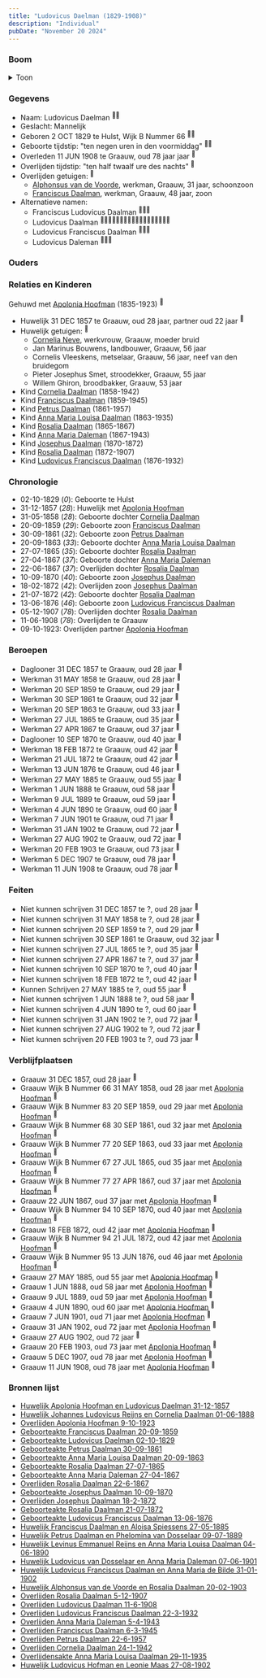 ```yaml
---
title: "Ludovicus Daelman (1829-1908)"
description: "Individual"
pubDate: "November 20 2024"
---
```


### Boom
<details><summary>Toon</summary>

![test](https://www.plantuml.com/plantuml/svg/bPPTJzim58Rl_IkEu69NbPAuQH9K8VevXWfKZ4sQfWcvYMcZEdPb9qCLuh_FQKnRt0xCNKzEZltuFSTlUg5A8ikgO4WjSxuYaXGm8-boBaN5iu5WGa8f2LSwHNc95db68SrbocZpcnQhSWq5BMPKgkQHAgcaebolADfRDML4ANX60D0NCgFoVf6dIqwLwdOBalFpSy3e1Q4lCDrifH1gIaucLIR-vccbO4WeAmW_0QBWc-TvGGBRujCH7eVZljxX-J6dB7k1xjcCpDOFCr6MZ9wTGm2tWtlmOrrrMJ5LxhsebXLZ3uHd3waKIis4vj8LlWzNFsx0JxmOlaf2ggUQq63rLbeTdXEu5EBn3LKCS3hkZ_08lqEJmCtjJqs3Gxq0BodFbQ8V8oND8P80xuWCKFViYMPPpkVwDUp3S3JGouVHXckikNmFJba-NvHhofXuqcpRqe6Gd39zbY4X-me7GSVbB7gtwzwlUhUjJXyU96Z3LQ_MjXsO6g0S9eJFASz8iMCRw_5BSzNqtwABmANl7dmVJMkwn9ckemzqLyE51p9FQIcFiSGkBFYLfUExAnMOAGoZzvNgSKxWcaZTnuceSdMadObBExU2TR0xf9ddf9vdGYIZUs1tGf5ZqwNLSC69zFadDKxuQStYJdJGm3sPXaHpxWFvZa2zwTsRnJy42fkIf7ruRw-4egl5aP72WSj8-Q_TYZnd6Z-6yQXVrmG7EFzj5dRInZVDsgtieCt6gnBli5Sxxt_71d3RIITiHYBgV6QC6X_0UpgPBq-hPLmL6TFVFJ1ksp8MQiMH5STMdBoDiRKUzgqui69inMradBprMt-VCyh_R46CYTg961b7inC9CYvY9V16XFe-smaVcNjb9m9aHjnEO6IcpKwq4RhGZgV_hFm3)
</details>

### Gegevens
- Naam: Ludovicus Daelman <sup><a href="../s00037/" style="text-decoration:none" title="Huwelijk Apolonia Hoofman en Ludovicus Daelman 31-12-1857 ">:link:</a><a href="../s00382/" style="text-decoration:none" title="Geboorteakte Ludovicus Daelman 02-10-1829">:link:</a></sup>
- Geslacht: Mannelijk
- Geboren 2 OCT 1829 te Hulst, Wijk B Nummer 66 <sup><a href="../s00037/" style="text-decoration:none" title="Huwelijk Apolonia Hoofman en Ludovicus Daelman 31-12-1857 ">:link:</a><a href="../s00382/" style="text-decoration:none" title="Geboorteakte Ludovicus Daelman 02-10-1829">:link:</a></sup>
- Geboorte tijdstip: "ten negen uren in den voormiddag" <sup><a href="../s00037/" style="text-decoration:none" title="Huwelijk Apolonia Hoofman en Ludovicus Daelman 31-12-1857 ">:link:</a><a href="../s00382/" style="text-decoration:none" title="Geboorteakte Ludovicus Daelman 02-10-1829">:link:</a></sup>
- Overleden 11 JUN 1908 te Graauw, oud 78 jaar jaar <sup><a href="../s00402/" style="text-decoration:none" title="Overlijden Ludovicus Daalman 11-6-1908">:link:</a></sup>
- Overlijden tijdstip: "ten half twaalf ure des nachts" <sup><a href="../s00402/" style="text-decoration:none" title="Overlijden Ludovicus Daalman 11-6-1908">:link:</a></sup>
- Overlijden getuigen: <sup><a href="../s00402/" style="text-decoration:none" title="Overlijden Ludovicus Daalman 11-6-1908">:link:</a></sup>
  - [Alphonsus van de Voorde](../i00242/), werkman, Graauw, 31 jaar, schoonzoon
  - [Franciscus Daalman](../i00227/), werkman, Graauw, 48 jaar, zoon
- Alternatieve namen:
  - Franciscus Ludovicus Daalman <sup><a href="../s00379/" style="text-decoration:none" title="Geboorteakte Cornelia Daalman 31-05-1858">:link:</a><a href="../s00380/" style="text-decoration:none" title="Huwelijk Johannes Ludovicus Reijns en Cornelia Daalman 01-06-1888">:link:</a><a href="../s00407/" style="text-decoration:none" title="Overlijden Cornelia Daalman 24-1-1942">:link:</a></sup>
  - Ludovicus Daalman <sup><a href="../s00036/" style="text-decoration:none" title="Overlijden Apolonia Hoofman 9-10-1923 ">:link:</a><a href="../s00383/" style="text-decoration:none" title="Geboorteakte Petrus Daalman 30-09-1861">:link:</a><a href="../s00384/" style="text-decoration:none" title="Geboorteakte Anna Maria Louisa Daalman 20-09-1863">:link:</a><a href="../s00385/" style="text-decoration:none" title="Geboorteakte Rosalia Daalman 27-07-1865">:link:</a><a href="../s00389/" style="text-decoration:none" title="Geboorteakte Josephus Daalman 10-09-1870">:link:</a><a href="../s00390/" style="text-decoration:none" title="Overlijden Josephus Daalman 18-2-1872">:link:</a><a href="../s00391/" style="text-decoration:none" title="Geboorteakte Rosalia Daalman 21-07-1872">:link:</a><a href="../s00392/" style="text-decoration:none" title="Geboorteakte Ludovicus Franciscus Daalman 13-06-1876">:link:</a><a href="../s00381/" style="text-decoration:none" title="Geboorteakte Franciscus Daalman 20-09-1859">:link:</a><a href="../s00395/" style="text-decoration:none" title="Huwelijk Petrus Daalman en Phelomina van Dosselaar 09-07-1889">:link:</a><a href="../s00396/" style="text-decoration:none" title="Huwelijk Levinus Emmanuel Reijns en Anna Maria Louisa Daalman 04-06-1890">:link:</a><a href="../s00399/" style="text-decoration:none" title="Huwelijk Ludovicus Franciscus Daalman en Anna Maria de Bilde 31-01-1902">:link:</a><a href="../s00400/" style="text-decoration:none" title="Huwelijk Alphonsus van de Voorde en Rosalia Daalman 20-02-1903">:link:</a><a href="../s00401/" style="text-decoration:none" title="Overlijden Rosalia Daalman 5-12-1907">:link:</a><a href="../s00402/" style="text-decoration:none" title="Overlijden Ludovicus Daalman 11-6-1908">:link:</a><a href="../s00403/" style="text-decoration:none" title="Overlijden Ludovicus Franciscus Daalman 22-3-1932">:link:</a><a href="../s00406/" style="text-decoration:none" title="Overlijden Petrus Daalman 22-6-1957">:link:</a><a href="../s00408/" style="text-decoration:none" title="Overlijdensakte Anna Maria Louisa Daalman 29-11-1935">:link:</a></sup>
  - Ludovicus Franciscus Daalman <sup><a href="../s00381/" style="text-decoration:none" title="Geboorteakte Franciscus Daalman 20-09-1859">:link:</a><a href="../s00393/" style="text-decoration:none" title="Huwelijk Franciscus Daalman en Aloisa Spiessens 27-05-1885">:link:</a><a href="../s00405/" style="text-decoration:none" title="Overlijden Franciscus Daalman 6-3-1945">:link:</a></sup>
  - Ludovicus Daleman <sup><a href="../s00386/" style="text-decoration:none" title="Geboorteakte Anna Maria Daleman 27-04-1867">:link:</a><a href="../s00397/" style="text-decoration:none" title="Huwelijk Ludovicus van Dosselaar en Anna Maria Daleman 07-06-1901">:link:</a><a href="../s00404/" style="text-decoration:none" title="Overlijden Anna Maria Daleman 5-4-1943">:link:</a></sup>

### Ouders

### Relaties en Kinderen

Gehuwd met [Apolonia Hoofman](../i00028/) (1835-1923) <sup><a href="../s00037/" style="text-decoration:none" title="Huwelijk Apolonia Hoofman en Ludovicus Daelman 31-12-1857 ">:link:</a></sup>
- Huwelijk 31 DEC 1857 te Graauw, oud 28 jaar, partner oud 22 jaar <sup><a href="../s00037/" style="text-decoration:none" title="Huwelijk Apolonia Hoofman en Ludovicus Daelman 31-12-1857 ">:link:</a></sup>
- Huwelijk getuigen:  <sup><a href="../s00037/" style="text-decoration:none" title="Huwelijk Apolonia Hoofman en Ludovicus Daelman 31-12-1857 ">:link:</a></sup>
  - [Cornelia Neve](../i00022/), werkvrouw, Graauw, moeder bruid
  - Jan Marinus Bouwens, landbouwer, Graauw, 56 jaar
  - Cornelis Vleeskens, metselaar, Graauw, 56 jaar, neef van den bruidegom
  - Pieter Josephus Smet, stroodekker, Graauw, 55 jaar
  - Willem Ghiron, broodbakker, Graauw, 53 jaar
- Kind [Cornelia Daalman](../i00226/) (1858-1942)
- Kind [Franciscus Daalman](../i00227/) (1859-1945)
- Kind [Petrus Daalman](../i00228/) (1861-1957)
- Kind [Anna Maria Louisa Daalman](../i00229/) (1863-1935)
- Kind [Rosalia Daalman](../i00230/) (1865-1867)
- Kind [Anna Maria Daleman](../i00231/) (1867-1943)
- Kind [Josephus Daalman](../i00232/) (1870-1872)
- Kind [Rosalia Daalman](../i00233/) (1872-1907)
- Kind [Ludovicus Franciscus Daalman](../i00234/) (1876-1932)

### Chronologie
- 02-10-1829 (<i>0</i>): Geboorte te Hulst
- 31-12-1857 (<i>28</i>): Huwelijk met [Apolonia Hoofman](../i00028/)
- 31-05-1858 (<i>28</i>): Geboorte dochter [Cornelia Daalman](../i00226/)
- 20-09-1859 (<i>29</i>): Geboorte zoon [Franciscus Daalman](../i00227/)
- 30-09-1861 (<i>32</i>): Geboorte zoon [Petrus Daalman](../i00228/)
- 20-09-1863 (<i>33</i>): Geboorte dochter [Anna Maria Louisa Daalman](../i00229/)
- 27-07-1865 (<i>35</i>): Geboorte dochter [Rosalia Daalman](../i00230/)
- 27-04-1867 (<i>37</i>): Geboorte dochter [Anna Maria Daleman](../i00231/)
- 22-06-1867 (<i>37</i>): Overlijden dochter [Rosalia Daalman](../i00230/)
- 10-09-1870 (<i>40</i>): Geboorte zoon [Josephus Daalman](../i00232/)
- 18-02-1872 (<i>42</i>): Overlijden zoon [Josephus Daalman](../i00232/)
- 21-07-1872 (<i>42</i>): Geboorte dochter [Rosalia Daalman](../i00233/)
- 13-06-1876 (<i>46</i>): Geboorte zoon [Ludovicus Franciscus Daalman](../i00234/)
- 05-12-1907 (<i>78</i>): Overlijden dochter [Rosalia Daalman](../i00233/)
- 11-06-1908 (<i>78</i>): Overlijden te Graauw
- 09-10-1923: Overlijden partner [Apolonia Hoofman](../i00028/)

### Beroepen
- Daglooner 31 DEC 1857 te Graauw, oud 28 jaar <sup><a href="../s00037/" style="text-decoration:none" title="Huwelijk Apolonia Hoofman en Ludovicus Daelman 31-12-1857 ">:link:</a></sup>
- Werkman 31 MAY 1858 te Graauw, oud 28 jaar <sup><a href="../s00379/" style="text-decoration:none" title="Geboorteakte Cornelia Daalman 31-05-1858">:link:</a></sup>
- Werkman 20 SEP 1859 te Graauw, oud 29 jaar <sup><a href="../s00381/" style="text-decoration:none" title="Geboorteakte Franciscus Daalman 20-09-1859">:link:</a></sup>
- Werkman 30 SEP 1861 te Graauw, oud 32 jaar <sup><a href="../s00383/" style="text-decoration:none" title="Geboorteakte Petrus Daalman 30-09-1861">:link:</a></sup>
- Werkman 20 SEP 1863 te Graauw, oud 33 jaar <sup><a href="../s00384/" style="text-decoration:none" title="Geboorteakte Anna Maria Louisa Daalman 20-09-1863">:link:</a></sup>
- Werkman 27 JUL 1865 te Graauw, oud 35 jaar <sup><a href="../s00385/" style="text-decoration:none" title="Geboorteakte Rosalia Daalman 27-07-1865">:link:</a></sup>
- Werkman 27 APR 1867 te Graauw, oud 37 jaar <sup><a href="../s00386/" style="text-decoration:none" title="Geboorteakte Anna Maria Daleman 27-04-1867">:link:</a></sup>
- Daglooner 10 SEP 1870 te Graauw, oud 40 jaar <sup><a href="../s00389/" style="text-decoration:none" title="Geboorteakte Josephus Daalman 10-09-1870">:link:</a></sup>
- Werkman 18 FEB 1872 te Graauw, oud 42 jaar <sup><a href="../s00390/" style="text-decoration:none" title="Overlijden Josephus Daalman 18-2-1872">:link:</a></sup>
- Werkman 21 JUL 1872 te Graauw, oud 42 jaar <sup><a href="../s00391/" style="text-decoration:none" title="Geboorteakte Rosalia Daalman 21-07-1872">:link:</a></sup>
- Werkman 13 JUN 1876 te Graauw, oud 46 jaar <sup><a href="../s00392/" style="text-decoration:none" title="Geboorteakte Ludovicus Franciscus Daalman 13-06-1876">:link:</a></sup>
- Werkman 27 MAY 1885 te Graauw, oud 55 jaar <sup><a href="../s00393/" style="text-decoration:none" title="Huwelijk Franciscus Daalman en Aloisa Spiessens 27-05-1885">:link:</a></sup>
- Werkman 1 JUN 1888 te Graauw, oud 58 jaar <sup><a href="../s00380/" style="text-decoration:none" title="Huwelijk Johannes Ludovicus Reijns en Cornelia Daalman 01-06-1888">:link:</a></sup>
- Werkman 9 JUL 1889 te Graauw, oud 59 jaar <sup><a href="../s00395/" style="text-decoration:none" title="Huwelijk Petrus Daalman en Phelomina van Dosselaar 09-07-1889">:link:</a></sup>
- Werkman 4 JUN 1890 te Graauw, oud 60 jaar <sup><a href="../s00396/" style="text-decoration:none" title="Huwelijk Levinus Emmanuel Reijns en Anna Maria Louisa Daalman 04-06-1890">:link:</a></sup>
- Werkman 7 JUN 1901 te Graauw, oud 71 jaar <sup><a href="../s00397/" style="text-decoration:none" title="Huwelijk Ludovicus van Dosselaar en Anna Maria Daleman 07-06-1901">:link:</a></sup>
- Werkman 31 JAN 1902 te Graauw, oud 72 jaar <sup><a href="../s00399/" style="text-decoration:none" title="Huwelijk Ludovicus Franciscus Daalman en Anna Maria de Bilde 31-01-1902">:link:</a></sup>
- Werkman 27 AUG 1902 te Graauw, oud 72 jaar <sup><a href="../s00425/" style="text-decoration:none" title="Huwelijk Ludovicus Hofman en Leonie Maas 27-08-1902">:link:</a></sup>
- Werkman 20 FEB 1903 te Graauw, oud 73 jaar <sup><a href="../s00400/" style="text-decoration:none" title="Huwelijk Alphonsus van de Voorde en Rosalia Daalman 20-02-1903">:link:</a></sup>
- Werkman 5 DEC 1907 te Graauw, oud 78 jaar <sup><a href="../s00401/" style="text-decoration:none" title="Overlijden Rosalia Daalman 5-12-1907">:link:</a></sup>
- Werkman 11 JUN 1908 te Graauw, oud 78 jaar <sup><a href="../s00402/" style="text-decoration:none" title="Overlijden Ludovicus Daalman 11-6-1908">:link:</a></sup>

### Feiten
- Niet kunnen schrijven 31 DEC 1857 te ?, oud 28 jaar <sup><a href="../s00037/" style="text-decoration:none" title="Huwelijk Apolonia Hoofman en Ludovicus Daelman 31-12-1857 ">:link:</a></sup>
- Niet kunnen schrijven 31 MAY 1858 te ?, oud 28 jaar <sup><a href="../s00379/" style="text-decoration:none" title="Geboorteakte Cornelia Daalman 31-05-1858">:link:</a></sup>
- Niet kunnen schrijven 20 SEP 1859 te ?, oud 29 jaar <sup><a href="../s00381/" style="text-decoration:none" title="Geboorteakte Franciscus Daalman 20-09-1859">:link:</a></sup>
- Niet kunnen schrijven 30 SEP 1861 te Graauw, oud 32 jaar <sup><a href="../s00383/" style="text-decoration:none" title="Geboorteakte Petrus Daalman 30-09-1861">:link:</a></sup>
- Niet kunnen schrijven 27 JUL 1865 te ?, oud 35 jaar <sup><a href="../s00385/" style="text-decoration:none" title="Geboorteakte Rosalia Daalman 27-07-1865">:link:</a></sup>
- Niet kunnen schrijven 27 APR 1867 te ?, oud 37 jaar <sup><a href="../s00386/" style="text-decoration:none" title="Geboorteakte Anna Maria Daleman 27-04-1867">:link:</a></sup>
- Niet kunnen schrijven 10 SEP 1870 te ?, oud 40 jaar <sup><a href="../s00389/" style="text-decoration:none" title="Geboorteakte Josephus Daalman 10-09-1870">:link:</a></sup>
- Niet kunnen schrijven 18 FEB 1872 te ?, oud 42 jaar <sup><a href="../s00390/" style="text-decoration:none" title="Overlijden Josephus Daalman 18-2-1872">:link:</a></sup>
- Kunnen Schrijven 27 MAY 1885 te ?, oud 55 jaar <sup><a href="../s00393/" style="text-decoration:none" title="Huwelijk Franciscus Daalman en Aloisa Spiessens 27-05-1885">:link:</a></sup>
- Niet kunnen schrijven 1 JUN 1888 te ?, oud 58 jaar <sup><a href="../s00380/" style="text-decoration:none" title="Huwelijk Johannes Ludovicus Reijns en Cornelia Daalman 01-06-1888">:link:</a></sup>
- Niet kunnen schrijven 4 JUN 1890 te ?, oud 60 jaar <sup><a href="../s00396/" style="text-decoration:none" title="Huwelijk Levinus Emmanuel Reijns en Anna Maria Louisa Daalman 04-06-1890">:link:</a></sup>
- Niet kunnen schrijven 31 JAN 1902 te ?, oud 72 jaar <sup><a href="../s00399/" style="text-decoration:none" title="Huwelijk Ludovicus Franciscus Daalman en Anna Maria de Bilde 31-01-1902">:link:</a></sup>
- Niet kunnen schrijven 27 AUG 1902 te ?, oud 72 jaar <sup><a href="../s00425/" style="text-decoration:none" title="Huwelijk Ludovicus Hofman en Leonie Maas 27-08-1902">:link:</a></sup>
- Niet kunnen schrijven 20 FEB 1903 te ?, oud 73 jaar <sup><a href="../s00400/" style="text-decoration:none" title="Huwelijk Alphonsus van de Voorde en Rosalia Daalman 20-02-1903">:link:</a></sup>

### Verblijfplaatsen
- Graauw  31 DEC 1857, oud 28 jaar  <sup><a href="../s00037/" style="text-decoration:none" title="Huwelijk Apolonia Hoofman en Ludovicus Daelman 31-12-1857 ">:link:</a></sup>
- Graauw Wijk B Nummer 66 31 MAY 1858, oud 28 jaar met [Apolonia Hoofman](../i00028/) <sup><a href="../s00379/" style="text-decoration:none" title="Geboorteakte Cornelia Daalman 31-05-1858">:link:</a></sup>
- Graauw Wijk B Nummer 83 20 SEP 1859, oud 29 jaar met [Apolonia Hoofman](../i00028/) <sup><a href="../s00381/" style="text-decoration:none" title="Geboorteakte Franciscus Daalman 20-09-1859">:link:</a></sup>
- Graauw Wijk B Nummer 68 30 SEP 1861, oud 32 jaar met [Apolonia Hoofman](../i00028/) <sup><a href="../s00383/" style="text-decoration:none" title="Geboorteakte Petrus Daalman 30-09-1861">:link:</a></sup>
- Graauw Wijk B Nummer 77 20 SEP 1863, oud 33 jaar met [Apolonia Hoofman](../i00028/) <sup><a href="../s00384/" style="text-decoration:none" title="Geboorteakte Anna Maria Louisa Daalman 20-09-1863">:link:</a></sup>
- Graauw Wijk B Nummer 67 27 JUL 1865, oud 35 jaar met [Apolonia Hoofman](../i00028/) <sup><a href="../s00385/" style="text-decoration:none" title="Geboorteakte Rosalia Daalman 27-07-1865">:link:</a></sup>
- Graauw Wijk B Nummer 77 27 APR 1867, oud 37 jaar met [Apolonia Hoofman](../i00028/) <sup><a href="../s00386/" style="text-decoration:none" title="Geboorteakte Anna Maria Daleman 27-04-1867">:link:</a></sup>
- Graauw  22 JUN 1867, oud 37 jaar met [Apolonia Hoofman](../i00028/) <sup><a href="../s00387/" style="text-decoration:none" title="Overlijden Rosalia Daalman 22-6-1867">:link:</a></sup>
- Graauw Wijk B Nummer 94 10 SEP 1870, oud 40 jaar met [Apolonia Hoofman](../i00028/) <sup><a href="../s00389/" style="text-decoration:none" title="Geboorteakte Josephus Daalman 10-09-1870">:link:</a></sup>
- Graauw  18 FEB 1872, oud 42 jaar met [Apolonia Hoofman](../i00028/) <sup><a href="../s00390/" style="text-decoration:none" title="Overlijden Josephus Daalman 18-2-1872">:link:</a></sup>
- Graauw Wijk B Nummer 94 21 JUL 1872, oud 42 jaar met [Apolonia Hoofman](../i00028/) <sup><a href="../s00391/" style="text-decoration:none" title="Geboorteakte Rosalia Daalman 21-07-1872">:link:</a></sup>
- Graauw Wijk B Nummer 95 13 JUN 1876, oud 46 jaar met [Apolonia Hoofman](../i00028/) <sup><a href="../s00392/" style="text-decoration:none" title="Geboorteakte Ludovicus Franciscus Daalman 13-06-1876">:link:</a></sup>
- Graauw  27 MAY 1885, oud 55 jaar met [Apolonia Hoofman](../i00028/) <sup><a href="../s00393/" style="text-decoration:none" title="Huwelijk Franciscus Daalman en Aloisa Spiessens 27-05-1885">:link:</a></sup>
- Graauw  1 JUN 1888, oud 58 jaar met [Apolonia Hoofman](../i00028/) <sup><a href="../s00380/" style="text-decoration:none" title="Huwelijk Johannes Ludovicus Reijns en Cornelia Daalman 01-06-1888">:link:</a></sup>
- Graauw  9 JUL 1889, oud 59 jaar met [Apolonia Hoofman](../i00028/) <sup><a href="../s00395/" style="text-decoration:none" title="Huwelijk Petrus Daalman en Phelomina van Dosselaar 09-07-1889">:link:</a></sup>
- Graauw  4 JUN 1890, oud 60 jaar met [Apolonia Hoofman](../i00028/) <sup><a href="../s00396/" style="text-decoration:none" title="Huwelijk Levinus Emmanuel Reijns en Anna Maria Louisa Daalman 04-06-1890">:link:</a></sup>
- Graauw  7 JUN 1901, oud 71 jaar met [Apolonia Hoofman](../i00028/) <sup><a href="../s00397/" style="text-decoration:none" title="Huwelijk Ludovicus van Dosselaar en Anna Maria Daleman 07-06-1901">:link:</a></sup>
- Graauw  31 JAN 1902, oud 72 jaar met [Apolonia Hoofman](../i00028/) <sup><a href="../s00399/" style="text-decoration:none" title="Huwelijk Ludovicus Franciscus Daalman en Anna Maria de Bilde 31-01-1902">:link:</a></sup>
- Graauw  27 AUG 1902, oud 72 jaar  <sup><a href="../s00425/" style="text-decoration:none" title="Huwelijk Ludovicus Hofman en Leonie Maas 27-08-1902">:link:</a></sup>
- Graauw  20 FEB 1903, oud 73 jaar met [Apolonia Hoofman](../i00028/) <sup><a href="../s00400/" style="text-decoration:none" title="Huwelijk Alphonsus van de Voorde en Rosalia Daalman 20-02-1903">:link:</a></sup>
- Graauw  5 DEC 1907, oud 78 jaar met [Apolonia Hoofman](../i00028/) <sup><a href="../s00401/" style="text-decoration:none" title="Overlijden Rosalia Daalman 5-12-1907">:link:</a></sup>
- Graauw  11 JUN 1908, oud 78 jaar met [Apolonia Hoofman](../i00028/) <sup><a href="../s00402/" style="text-decoration:none" title="Overlijden Ludovicus Daalman 11-6-1908">:link:</a></sup>

### Bronnen lijst
- [Huwelijk Apolonia Hoofman en Ludovicus Daelman 31-12-1857 ](../s00037/)
- [Huwelijk Johannes Ludovicus Reijns en Cornelia Daalman 01-06-1888](../s00380/)
- [Overlijden Apolonia Hoofman 9-10-1923 ](../s00036/)
- [Geboorteakte Franciscus Daalman 20-09-1859](../s00381/)
- [Geboorteakte Ludovicus Daelman 02-10-1829](../s00382/)
- [Geboorteakte Petrus Daalman 30-09-1861](../s00383/)
- [Geboorteakte Anna Maria Louisa Daalman 20-09-1863](../s00384/)
- [Geboorteakte Rosalia Daalman 27-07-1865](../s00385/)
- [Geboorteakte Anna Maria Daleman 27-04-1867](../s00386/)
- [Overlijden Rosalia Daalman 22-6-1867](../s00387/)
- [Geboorteakte Josephus Daalman 10-09-1870](../s00389/)
- [Overlijden Josephus Daalman 18-2-1872](../s00390/)
- [Geboorteakte Rosalia Daalman 21-07-1872](../s00391/)
- [Geboorteakte Ludovicus Franciscus Daalman 13-06-1876](../s00392/)
- [Huwelijk Franciscus Daalman en Aloisa Spiessens 27-05-1885](../s00393/)
- [Huwelijk Petrus Daalman en Phelomina van Dosselaar 09-07-1889](../s00395/)
- [Huwelijk Levinus Emmanuel Reijns en Anna Maria Louisa Daalman 04-06-1890](../s00396/)
- [Huwelijk Ludovicus van Dosselaar en Anna Maria Daleman 07-06-1901](../s00397/)
- [Huwelijk Ludovicus Franciscus Daalman en Anna Maria de Bilde 31-01-1902](../s00399/)
- [Huwelijk Alphonsus van de Voorde en Rosalia Daalman 20-02-1903](../s00400/)
- [Overlijden Rosalia Daalman 5-12-1907](../s00401/)
- [Overlijden Ludovicus Daalman 11-6-1908](../s00402/)
- [Overlijden Ludovicus Franciscus Daalman 22-3-1932](../s00403/)
- [Overlijden Anna Maria Daleman 5-4-1943](../s00404/)
- [Overlijden Franciscus Daalman 6-3-1945](../s00405/)
- [Overlijden Petrus Daalman 22-6-1957](../s00406/)
- [Overlijden Cornelia Daalman 24-1-1942](../s00407/)
- [Overlijdensakte Anna Maria Louisa Daalman 29-11-1935](../s00408/)
- [Huwelijk Ludovicus Hofman en Leonie Maas 27-08-1902](../s00425/)